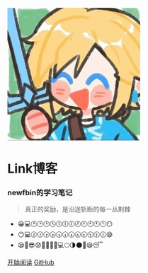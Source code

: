 ![logo](./assets/_coverpage/happy-link-1740296531593-1.jpeg)

# Link博客

### newfbin的学习笔记

> 真正的奖励，是沿途斩断的每一丛荆棘

* 😀💻🕐🕑🕒🕓🕔🕕🕖🕗🕘🕙🕚🕛😶
* 😶💻🕜🕝🕞🕟🕠🕡🕢🕣🕤🕥🕦🕧😪
* 😪👀😎😟😤💪💪💪💻🌕🌗🌑🌞😪😴

[开始阅读](/study/README)
[GitHub](https://github.com/newfbin)